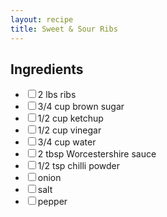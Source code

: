 ```yaml
---
layout: recipe
title: Sweet & Sour Ribs
---
```


<section class="ingredients">
<h2>Ingredients</h2>
<ul class="ingredient-list">
<li><label><input type="checkbox">2 lbs ribs</label></li>
<li><label><input type="checkbox">3/4 cup brown sugar</label></li>
<li><label><input type="checkbox">1/2 cup ketchup</label></li>
<li><label><input type="checkbox">1/2 cup vinegar</label></li>
<li><label><input type="checkbox">3/4 cup water</label></li>
<li><label><input type="checkbox">2 tbsp Worcestershire sauce</label></li>
<li><label><input type="checkbox">1/2 tsp chilli powder</label></li>
<li><label><input type="checkbox">onion</label></li>
<li><label><input type="checkbox">salt</label></li>
<li><label><input type="checkbox">pepper</label></li>
</ul>
</section>
